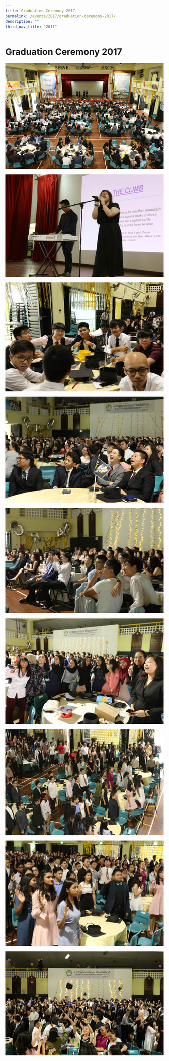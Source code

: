 ```yaml
---
title: Graduation Ceremony 2017
permalink: /events/2017/graduation-ceremony-2017/
description: ""
third_nav_title: "2017"
---
```

# **Graduation Ceremony 2017**

![](/images/Picture1.jpg)

![](/images/Picture10.jpg)

![](/images/Picture11.jpg)

![](/images/Picture12.jpg)

![](/images/Picture13.jpg)

![](/images/Picture14.jpg)

![](/images/Picture16.jpg)

![](/images/Picture17.jpg)

![](/images/Picture18.jpg)